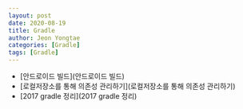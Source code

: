 ```yaml
---
layout: post
date: 2020-08-19 
title: Gradle
author: Jeon Yongtae
categories: [Gradle]
tags: [Gradle]
---
```


- [안드로이드 빌드](안드로이드 빌드)
- [로컬저장소를 통해 의존성 관리하기](로컬저장소를 통해 의존성 관리하기)
- [2017 gradle 정리](2017 gradle 정리)